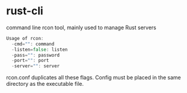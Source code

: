rust-cli
========

command line rcon tool, mainly used to manage Rust servers
```go
Usage of rcon:
  -cmd="": command
  -listen=false: listen
  -pass="": password
  -port="": port
  -server="": server
```
rcon.conf duplicates all these flags. Config must be placed in the same directory as the executable file.
